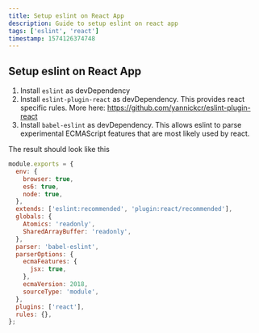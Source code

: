 ```yaml
---
title: Setup eslint on React App
description: Guide to setup eslint on react app
tags: ['eslint', 'react']
timestamp: 1574126374748
---
```


## Setup eslint on React App

1. Install `eslint` as devDependency
2. Install `eslint-plugin-react` as devDependency. This provides react specific rules. More here: https://github.com/yannickcr/eslint-plugin-react
3. Install `babel-eslint` as devDependency. This allows eslint to parse experimental ECMAScript features that are most likely used by react.

The result should look like this

```js
module.exports = {
  env: {
    browser: true,
    es6: true,
    node: true,
  },
  extends: ['eslint:recommended', 'plugin:react/recommended'],
  globals: {
    Atomics: 'readonly',
    SharedArrayBuffer: 'readonly',
  },
  parser: 'babel-eslint',
  parserOptions: {
    ecmaFeatures: {
      jsx: true,
    },
    ecmaVersion: 2018,
    sourceType: 'module',
  },
  plugins: ['react'],
  rules: {},
};
```
